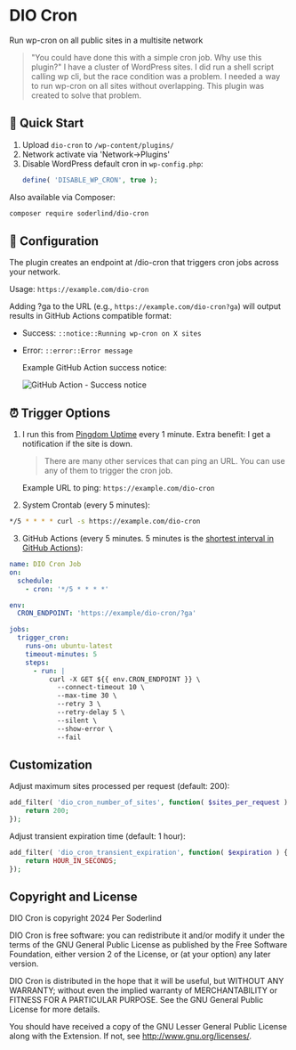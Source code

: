 # DIO Cron

Run wp-cron on all public sites in a multisite network

> "You could have done this with a simple cron job. Why use this plugin?" I have a cluster of WordPress sites. I did run a shell script calling wp cli, but the race condition was a problem. I needed a way to run wp-cron on all sites without overlapping. This plugin was created to solve that problem.

## 🚀 Quick Start

1. Upload `dio-cron` to `/wp-content/plugins/`
2. Network activate via 'Network->Plugins'
3. Disable WordPress default cron in `wp-config.php`:
   ```php
   define( 'DISABLE_WP_CRON', true );
   ```

Also available via Composer:

```bash
composer require soderlind/dio-cron
```

## 🔧 Configuration

The plugin creates an endpoint at /dio-cron that triggers cron jobs across your network.

Usage: `https://example.com/dio-cron`

Adding ?ga to the URL (e.g., `https://example.com/dio-cron?ga`) will output results in GitHub Actions compatible format:

- Success: `::notice::Running wp-cron on X sites`
- Error: `::error::Error message`

  Example GitHub Action success notice:

  <img src="assets/ga-output.png" alt="GitHub Action - Success notice" style="with: 60%">

## ⏰ Trigger Options

1. I run this from [Pingdom Uptime](https://www.pingdom.com/product/uptime-monitoring/) every 1 minute. Extra benefit: I get a notification if the site is down.
   > There are many other services that can ping an URL. You can use any of them to trigger the cron job. 

   Example URL to ping: `https://example.com/dio-cron`



2. System Crontab (every 5 minutes):

```bash
*/5 * * * * curl -s https://example.com/dio-cron
```

3. GitHub Actions (every 5 minutes. 5 minutes is the [shortest interval in GitHub Actions](https://docs.github.com/en/actions/writing-workflows/choosing-when-your-workflow-runs/events-that-trigger-workflows#schedule)):

```yaml
name: DIO Cron Job
on:
  schedule:
    - cron: '*/5 * * * *'

env:
  CRON_ENDPOINT: 'https://example/dio-cron/?ga'

jobs:
  trigger_cron:
    runs-on: ubuntu-latest
    timeout-minutes: 5
    steps:
      - run: |
          curl -X GET ${{ env.CRON_ENDPOINT }} \
            --connect-timeout 10 \
            --max-time 30 \
            --retry 3 \
            --retry-delay 5 \
            --silent \
            --show-error \
            --fail
```

## Customization

Adjust maximum sites processed per request (default: 200):

```php
add_filter( 'dio_cron_number_of_sites', function( $sites_per_request ) {
	return 200;
});
```

Adjust transient expiration time (default: 1 hour):

```php
add_filter( 'dio_cron_transient_expiration', function( $expiration ) {
	return HOUR_IN_SECONDS;
});
```

## Copyright and License

DIO Cron is copyright 2024 Per Soderlind

DIO Cron is free software: you can redistribute it and/or modify it under the terms of the GNU General Public License as published by the Free Software Foundation, either version 2 of the License, or (at your option) any later version.

DIO Cron is distributed in the hope that it will be useful, but WITHOUT ANY WARRANTY; without even the implied warranty of MERCHANTABILITY or FITNESS FOR A PARTICULAR PURPOSE. See the GNU General Public License for more details.

You should have received a copy of the GNU Lesser General Public License along with the Extension. If not, see http://www.gnu.org/licenses/.

